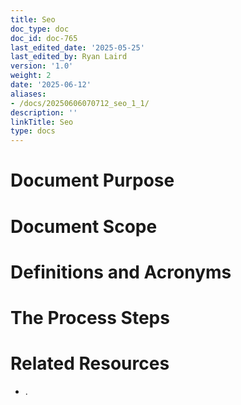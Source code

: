 ```yaml
---
title: Seo
doc_type: doc
doc_id: doc-765
last_edited_date: '2025-05-25'
last_edited_by: Ryan Laird
version: '1.0'
weight: 2
date: '2025-06-12'
aliases:
- /docs/20250606070712_seo_1_1/
description: ''
linkTitle: Seo
type: docs
---
```


<!-- Unsupported block type: unsupported -->

# Document Purpose

<!-- Unsupported block type: divider -->

<!-- Unsupported block type: unsupported -->



# Document Scope

<!-- Unsupported block type: divider -->

<!-- Unsupported block type: unsupported -->

# Definitions and Acronyms

<!-- Unsupported block type: divider -->

<!-- Unsupported block type: child_database -->

# The Process Steps

<!-- Unsupported block type: divider -->



# Related Resources

<!-- Unsupported block type: divider -->

- .
